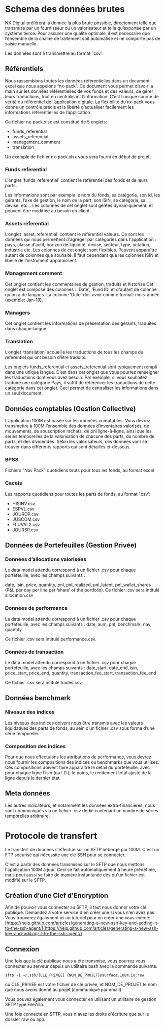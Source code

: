 # Schema des données brutes

NX Digital préférera la donnée la plus brute possible, directement telle que transmise par un fournisseur ou un valorisateur et telle qu’exportée par un système tierce.
Pour assurer une qualité optimale, il est nécessaire que l’ensemble de la chaîne de traitement soit automatisé et ne comporte pas de saisie manuelle.

Les données sont à transmettre au format ‘.csv’.

## Référentiels

Nous rassemblons toutes les données référentielles dans un document excel que nous appelons “nx-pack”. Ce document vous permet d’avoir la main sur les données référentielles de vos fonds et des valeurs, de gérer leurs traductions, tout en centralisant l’information. C’est l’unique source de vérité du référentiel de l’application digitale. La flexibilité du nx-pack vous donne un contrôle précis et la liberté d’actualiser facilement les informations référentielles de l’application.

Ce fichier nx-pack.xlsx est constitué de 5 onglets:
- funds_referential
- assets_referential
- management_comment
- translation

Un exemple de fichier nx-pack.xlsx vous sera fourni en début de projet.

### Funds referential

L'onglet 'funds_referential' contient le référentiel des fonds et de leurs parts.

Les informations sont par exemple le nom du fonds, sa catégorie, son id, les gérants, l’axe de gestion, le nom de la part, son ISIN, sa catégorie, sa devise, etc…
Les colonnes de cet onglet sont gérées dynamiquement, et peuvent être modifiée au besoin du client.

### Assets referential


L’onglet 'asset_referential' contient le référentiel valeurs. Ce sont les données qui nous permettent d'agréger par catégories dans l'application : pays, classe d'actif, horizon de liquidité, devise, secteur, type, notation, industrie etc.
Les colonnes de cet onglet sont flexibles. Peuvent apparaître autant de colonnes que souhaité. Il faut cependant que les colonnes ISIN et libellé de l'instrument apparaissent.

### Management comment

Cet onglet contient les commentaires de gestion, traduits et historisé
Cet onglet est composé des colonnes : 'Date', 'Fund ID' et d'autant de colonne qu'on a de langues. La colonne 'Date' doit avoir comme format: mois-année (exemple: Jan-19).

### Managers

Cet onglet contient les informations de présentation des gérants, traduites dans chaque langue.

### Translation

L’onglet ‘translation’ accueille les traductions de tous les champs du référentiel qui ont besoin d’être traduits.

Les onglets funds_referential et assets_referential sont typiquement rempli dans une unique langue. C’est dans cet onglet que vous pourrez renseigner les traductions dont vous avez besoin.
Par exemple, si vous souhaitez traduire une catégorie Pays, il suffit de référencer les traductions de cette catégorie dans cet onglet. Ceci permet de centraliser les informations dans un seul document.


## Données comptables (Gestion Collective)
L’application 100M est basée sur les données comptables. Vous devrez transmettre à 100M l’ensemble des données d’inventaires valorisés, de mouvements, de souscription rachats, de pnl ligne-à-ligne, ainsi que les séries temporelles de la valorisation de chacune des parts, du nombre de parts, et des dividendes. Selon les valorisateurs, ces données vont se trouver dans différents rapports qui sont détaillés ci-dessous.

### BPSS
Fichiers "Nav Pack" quotidiens bruts pour tous les fonds, au format excel
### Caceis
Les rapports quotidiens pour toutes les parts de fonds, au format ‘.csv’:
- HISINV.csv
- ESPVL.csv
- JOUROP.csv
- JUSCOM.csv
- FLUVAL2.csv
- JOURSR.csv

## Données de Portefeuilles (Gestion Privée)

### Données d’allocations valorisées
Le data model attendu correspond à un fichier .csv pour chaque portefeuille, avec les champs suivants :

date, isin, price, quantity, pnl, pnl_realized, pnl_latent, pnl_wallet_shares (P&L per day per line per ‘share’ of the portfolio).
Ce fichier .csv sera intitulé allocation.csv

### Données de performance
Le data model attendu correspond à un fichier .csv pour chaque portefeuille, avec les champs suivants : date, aum, pnl, benchmark, nav, quantity.

Ce fichier .csv sera intitulé performance.csv.

### Données de transaction
Le data model attendu correspond à un fichier .csv pour chaque portefeuille, avec les champs suivants : date_start, date_end, isin, price_start, price_end, quantity, transaction_fee_start, transaction_fee_end

Ce fichier .csv sera intitulé trades.csv

## Données benchmark

### Niveaux des indices
Les niveaux des indices doivent nous être transmis avec les valeurs liquidatives des parts de fonds, au sein d’un fichier .csv sous forme d’une série temporelle.

### Composition des indices
Pour que nous effectuions les attributions de performance, vous devrez nous fournir les compositions des indices ou benchmarks que vous utilisez. Ces compositions doivent faire apparaître le détail du portefeuille, avec pour chaque ligne l’isin (ou I.D.), le poids, le rendement total ajusté de la ligne depuis le dernier état.

## Meta données
Les autres indicateurs, et notamment les données extra-financières, nous sont communiqués via un fichier .csv dédié contenant un nombre de séries temporelles arbitraire.

# Protocole de transfert

Le transfert de données s'effectue sur un SFTP hébergé par 100M. C'est un FTP sécurisé qui nécessite une clé SSH pour se connecter.

C'est à partir des données transmises sur le SFTP que nous mettons l'application 100M à jour. Ceci se fait automatiquement à heure prédéfinie, mais peut aussi se faire de manière instantanée dès qu'un fichier est modifié sur le SFTP.

## Création d’une Clef d’Encryption

Afin de pouvoir vous connecter au SFTP, il faut nous donner votre clé publique. Demandez à votre service d'en créer une si vous n'en avez pas. Vous trouverez également ici un tutoriel pour en créer une vous-même: [https://help.github.com/articles/generating-a-new-ssh-key-and-adding-it-to-the-ssh-agent/](https://help.github.com/articles/generating-a-new-ssh-key-and-adding-it-to-the-ssh-agent/)

## Connexion
Une fois que la clé publique nous a été transmise, vous pourrez vous connecter au serveur depuis un utilitaire bash avec la commande suivante:

```
sftp -i ~/.ssh/{CLE_PRIVEE} {NOM_DE_PROJET}@surface.100m.io:raw
```

où CLE_PRIVEE est votre fichier de clé privée, et NOM_DE_PROJET le nom que nous avons donné au projet (communiqué par email).

Vous pouvez également vous connecter en utilisant un utilitaire de gestion SFTP type FileZilla.

Une fois connecté en SFTP, vous n'avez les droits d'écriture que sur le dossier raw ou app.
